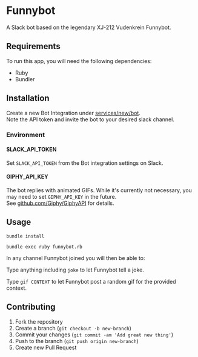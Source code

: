 # Funnybot
A Slack bot based on the legendary XJ-212 Vudenkrein Funnybot.

## Requirements

To run this app, you will need the following dependencies:

- Ruby
- Bundler

## Installation

Create a new Bot Integration under [services/new/bot](http://slack.com/services/new/bot).  
Note the API token and invite the bot to your desired slack channel.

### Environment

#### SLACK_API_TOKEN

Set `SLACK_API_TOKEN` from the Bot integration settings on Slack.

#### GIPHY_API_KEY

The bot replies with animated GIFs. While it's currently not necessary, you may need to set `GIPHY_API_KEY` in the future.  
See [github.com/Giphy/GiphyAPI](https://github.com/Giphy/GiphyAPI) for details.

## Usage

`bundle install`

`bundle exec ruby funnybot.rb`

In any channel Funnybot joined you will then be able to:

Type anything including `joke` to let Funnybot tell a joke.

Type `gif CONTEXT` to let Funnybot post a random gif for the provided context.

## Contributing

1. Fork the repository
2. Create a branch (`git checkout -b new-branch`)
3. Commit your changes (`git commit -am 'Add great new thing'`)
4. Push to the branch (`git push origin new-branch`)
5. Create new Pull Request
